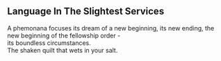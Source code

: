 Language In The Slightest Services
----------------------------------
A phemonana focuses its dream of a new beginning, its new ending, the new beginning of the fellowship order -  
its boundless circumstances.  
The shaken quilt that wets in your salt.  
